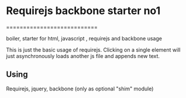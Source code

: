 # Requirejs backbone starter no1
===========================

boiler, starter for html, javascript , requirejs and backbone usage

This is just the basic usage of requirejs.
Clicking on a single element will just asynchronously loads another js file and appends new text.

## Using

Requirejs, jquery, backbone (only as optional "shim" module)